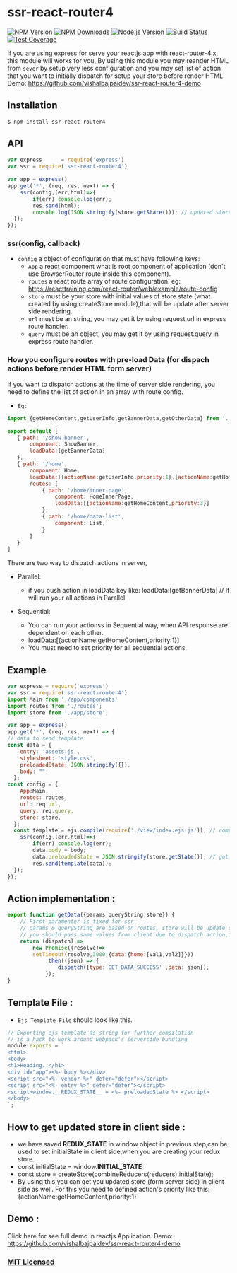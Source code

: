 # ssr-react-router4

[![NPM Version][npm-image]][npm-url]
[![NPM Downloads][downloads-image]][downloads-url]
[![Node.js Version][node-version-image]][node-version-url]
[![Build Status][travis-image]][travis-url]
[![Test Coverage][coveralls-image]][coveralls-url]

If you are using express for serve your reactjs app with react-router-4.x, this module will works for you, By using this module you may reander HTML from `sever` by setup very less configuration and you may set list of action that you want to initially dispatch for setup your store before render HTML.
Demo: https://github.com/vishalbajpaidev/ssr-react-router4-demo
## Installation

```sh
$ npm install ssr-react-router4
```

## API

```js
var express      = require('express')
var ssr = require('ssr-react-router4')

var app = express()
app.get('*', (req, res, next) => {
    ssr(config,(err,html)=>{
        if(err) console.log(err);
        res.send(html);
        console.log(JSON.stringify(store.getState())); // updated store
  });
});

```

### ssr(config, callback)

- `config` a object of configuration that must have following keys:
     - `App` a react component what is root component of application (don't use BrowserRouter route inside this component).
    - `routes` a react route array of route configuration.
    eg: https://reacttraining.com/react-router/web/example/route-config
    - `store` must be your store with initial values of store state (what created by using createStore module),that will be update after server side rendering.
     - `url` must be an string, you may get it by using request.url in express route handler.
     - `query` must be an object, you may get it by using request.query in express route handler.
     

### How you configure routes with pre-load Data (for dispach actions before render HTML form server)

If you want to dispatch actions at the time of server side rendering, you need to define the list of action in an array with route config.
- `Eg:`
 ```js
import {getHomeContent,getUserInfo,getBannerData,getOtherData} from '../app/components/views/Home/action';

export default [
    { path: '/show-banner',
        component: ShowBanner,
        loadData:[getBannerData]
    },
    { path: '/home',
        component: Home,
        loadData:[{actionName:getUserInfo,priority:1},{actionName:getHomeContent,priority:2}],
        routes: [
            { path: '/home/inner-page',
                component: HomeInnerPage,
                loadData:[{actionName:getHomeContent,priority:3}]
            },
            { path: '/home/data-list',
                component: List,
            }
        ]
    }
]

```

There are two way to dispatch actions in server,
- Parallel:  
  - if you push action in loadData key like: 
loadData:[getBannerData] // It will run your all actions in Parallel
- Sequential:

  - You can run your actionss in Sequential way, when API response are dependent on each other.
  - loadData:[{actionName:getHomeContent,priority:1}] 
  - You must need to set priority for all sequential actions.
## Example

```js
var express = require('express')
var ssr = require('ssr-react-router4')
import Main from './app/components'
import routes from './routes';
import store from './app/store';

var app = express()
app.get('*', (req, res, next) => {
// data to send template
const data = {
    entry: 'assets.js',
    stylesheet: 'style.css',
    preloadedState: JSON.stringify({}),
    body: "",
  };
const config = {
    App:Main,
    routes: routes,
    url: req.url,
    query: req.query,
    store: store,
  };
  const template = ejs.compile(require('./view/index.ejs.js')); // compile your template
    ssr(config,(err,html)=>{
        if(err) console.log(err);
        data.body = body;
        data.preloadedState = JSON.stringify(store.getState()); // got updated store based on loadData key defined in your routes config
        res.send(template(data));
  });
});

```

## Action implementation :

```js
export function getData({params,queryString,store}) {
    // First paramenter is fixed for ssr
    // params & queryString are based on routes, store will be update store on each action
    // you should pass same values from client due to dispatch action,if needed
    return (dispatch) =>
        new Promise((resolve)=>
        setTimeout(resolve,3000,{data:{home:[val1,val2]}}))
            .then((json) => {
                dispatch({type:'GET_DATA_SUCCESS' ,data: json});
            });
}

```
## Template File :
- `Ejs Template File` should look like this.

```js
// Exporting ejs template as string for further compilation
// is a hack to work around webpack's serverside bundling
module.exports = `
<html>
<body>
<h1>Heading..</h1>
<div id="app"><%- body %></div>
<script src="<%- vendor %>" defer="defer"></script>
<script src="<%- entry %>" defer="defer"></script>
<script>window.__REDUX_STATE__ = <%- preloadedState %> </script>
</body>
`;

```

## How to get updated store in client side :
- we have saved __REDUX_STATE__ in window object in previous step,can be used to set initialState in client side,when you are creating your redux store.
- const initialState = window.__INITIAL_STATE__
- const store = createStore(combineReducers(reducers),initialState);
- By using this you can get you updated store (form server side) in client side as well. For this you need to defined action's priority like this:
{actionName:getHomeContent,priority:1}
## Demo :
Click here for see full demo in reactjs Application.
Demo: https://github.com/vishalbajpaidev/ssr-react-router4-demo

### [MIT Licensed](LICENSE)

[npm-image]: https://img.shields.io/npm/v/react-express-ssr.svg
[npm-url]: https://npmjs.org/package/react-express-ssr
[node-version-image]: https://img.shields.io/node/v/react-express-ssr.svg
[node-version-url]: https://nodejs.org/en/download
[travis-image]: https://img.shields.io/travis/expressjs/react-express-ssr/master.svg
[travis-url]: https://travis-ci.org/expressjs/react-express-ssr
[coveralls-image]: https://img.shields.io/coveralls/expressjs/react-express-ssr/master.svg
[coveralls-url]: https://coveralls.io/r/expressjs/react-express-ssr?branch=master
[downloads-image]: https://img.shields.io/npm/dm/react-express-ssr.svg
[downloads-url]: https://npmjs.org/package/react-express-ssr

